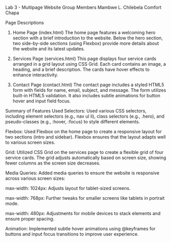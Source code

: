 Lab 3 - Multipage Website
Group Members
Mambwe L. Chilebela
Comfort Chapa

Page Descriptions
1. Home Page (index.html)
The home page features a welcoming hero section with a brief introduction to the website. Below the hero section, two side-by-side sections (using Flexbox) provide more details about the website and its latest updates.

2. Services Page (services.html)
This page displays four service cards arranged in a grid layout using CSS Grid. Each card contains an image, a heading, and a brief description. The cards have hover effects to enhance interactivity.

3. Contact Page (contact.html)
The contact page includes a styled HTML5 form with fields for name, email, subject, and message. The form utilizes built-in HTML5 validation. It also includes subtle animations for button hover and input field focus.

Summary of Features Used
Selectors: Used various CSS selectors, including element selectors (e.g., nav ul li), class selectors (e.g., .hero), and pseudo-classes (e.g., :hover, :focus) to style different elements.

Flexbox: Used Flexbox on the home page to create a responsive layout for two sections (intro and sidebar). Flexbox ensures that the layout adapts well to various screen sizes.

Grid: Utilized CSS Grid on the services page to create a flexible grid of four service cards. The grid adjusts automatically based on screen size, showing fewer columns as the screen size decreases.

Media Queries: Added media queries to ensure the website is responsive across various screen sizes:

max-width: 1024px: Adjusts layout for tablet-sized screens.

max-width: 768px: Further tweaks for smaller screens like tablets in portrait mode.

max-width: 480px: Adjustments for mobile devices to stack elements and ensure proper spacing.

Animation: Implemented subtle hover animations using @keyframes for buttons and input focus transitions to improve user experience.

